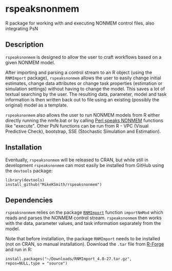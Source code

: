 # rspeaksnonmem
R package for working with and executing NONMEM control files, also integrating PsN

## Description

`rspeaksnonmem` is designed to allow the user to craft workflows based on a given NONMEM model.

After importing and parsing a control stream to an R object (using the `RNMImport` package), `rspeaksnonmem` allows the user to easily change initial estimates, change data attributes or change task properties (estimation or simulation settings) without having to change the model. This saves a lot of textual searching by the user. The resulting data, parameter,
model and task information is then written back out to file using an existing (possibly the original) model as a 
template.

`rspeaksnonmem` also allows the user to run NONMEM models from R either directly running the nmfe.bat or by
calling [Perl speaks NONMEM](http://psn.sourceforge.net) functions like "execute". Other PsN functions can be run from
R - VPC (Visual Predictive Check), bootstrap, SSE (Stochastic Simulation and Estimation).

## Installation

Eventually, `rspeaksnonmem` will be released to CRAN, but while still in development `rspeaksnonmem` can most easily be installed from GitHub using the `devtools` package:

    library(devtools)
    install_github("MikeKSmith/rspeaksnonmem")

## Dependencies

`rspeaksnonmem` relies on the package [`RNMImport`](https://r-forge.r-project.org/R/?group_id=1922) function 
`importNmMod` which reads and parses the NONMEM control stream. `rspeaksnonmem` then works with
the data, parameter values, and task information separately from the model.

Note that before installation, the package `RNMImport` needs to be installed (not on CRAN, so manual installation). Download the `.tar` file from [R-Forge](https://r-forge.r-project.org/R/?group_id=1922) and run in R:

    install.packages("~/Downloads/RNMImport_4.0-27.tar.gz", repos=NULL,type = "source")

